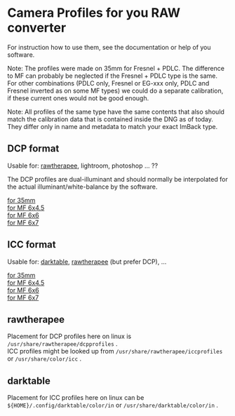 
# Camera Profiles for you RAW converter

For instruction how to use them, see the documentation or help of you software.

Note: The profiles were made on 35mm for Fresnel + PDLC. The difference to MF can probably be neglected if the 
Fresnel + PDLC type is the same. For other combinations (PDLC only, Fresnel or EG-xxx only, PDLC and Fresnel inverted 
as on some MF types) we could do a separate calibration, if these current ones would not be good enough.

Note: All profiles of the same type have the same contents that also should match the calibration data that is contained inside 
the DNG as of today. They differ only in name and metadata to match your exact ImBack type.

## DCP format

Usable for: [rawtherapee](#rawtherapee), lightroom, photoshop ... ??

The DCP profiles are dual-illuminant and should normally be interpolated for the actual illuminant/white-balance by the software.

 [for 35mm](profiles/DCP/ImBack%20ImB35mm.dcp)   
 [for MF 6x4.5](profiles/DCP/ImBack%20MF6x4.5.dcp)   
 [for MF 6x6](profiles/DCP/ImBack%20MF%206x6%20.dcp)   
 [for MF 6x7](profiles/DCP/ImBack%20MF%206x7%20.dcp)    

## ICC format

Usable for: [darktable](#darktable), [rawtherapee](#rawtherapee) (but prefer DCP), ...

 [for 35mm](profiles/ICC/ImBack%20ImB35mm.icc)   
 [for MF 6x4.5](profiles/ICC/ImBack%20MF6x4.5.icc)   
 [for MF 6x6](profiles/ICC/ImBack%20MF%206x6%20.icc)   
 [for MF 6x7](profiles/ICC/ImBack%20MF%206x7%20.icc)    

## rawtherapee

Placement for DCP profiles here on linux is `/usr/share/rawtherapee/dcpprofiles` .  
ICC profiles might be looked up from `/usr/share/rawtherapee/iccprofiles` or `/usr/share/color/icc` .

## darktable

Placement for ICC profiles here on linux can be `${HOME}/.config/darktable/color/in` or `/usr/share/darktable/color/in` .